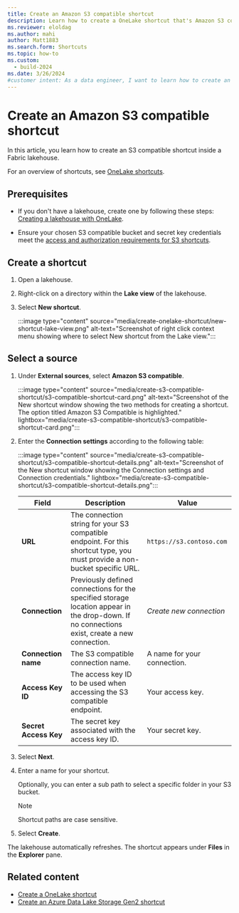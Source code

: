 ```yaml
---
title: Create an Amazon S3 compatible shortcut
description: Learn how to create a OneLake shortcut that's Amazon S3 compatible for easy data access in a Fabric lakehouse.
ms.reviewer: eloldag
ms.author: mahi
author: Matt1883
ms.search.form: Shortcuts
ms.topic: how-to
ms.custom:
  - build-2024
ms.date: 3/26/2024
#customer intent: As a data engineer, I want to learn how to create an Amazon S3 compatible shortcut so that I can easily access data in my S3 bucket.
---
```


# Create an Amazon S3 compatible shortcut

In this article, you learn how to create an S3 compatible shortcut inside a Fabric lakehouse.

For an overview of shortcuts, see [OneLake shortcuts](onelake-shortcuts.md).

## Prerequisites

- If you don't have a lakehouse, create one by following these steps: [Creating a lakehouse with OneLake](create-lakehouse-onelake.md).

- Ensure your chosen S3 compatible bucket and secret key credentials meet the [access and authorization requirements for S3 shortcuts](onelake-shortcuts.md#s3-shortcuts).

## Create a shortcut

1. Open a lakehouse.

1. Right-click on a directory within the **Lake view** of the lakehouse.

1. Select **New shortcut**.

   :::image type="content" source="media/create-onelake-shortcut/new-shortcut-lake-view.png" alt-text="Screenshot of right click context menu showing where to select New shortcut from the Lake view.":::

## Select a source

1. Under **External sources**, select **Amazon S3 compatible**.

    :::image type="content" source="media/create-s3-compatible-shortcut/s3-compatible-shortcut-card.png" alt-text="Screenshot of the New shortcut window showing the two methods for creating a shortcut. The option titled Amazon S3 Compatible is highlighted." lightbox="media/create-s3-compatible-shortcut/s3-compatible-shortcut-card.png":::

1. Enter the **Connection settings** according to the following table:

    :::image type="content" source="media/create-s3-compatible-shortcut/s3-compatible-shortcut-details.png" alt-text="Screenshot of the New shortcut window showing the Connection settings and Connection credentials." lightbox="media/create-s3-compatible-shortcut/s3-compatible-shortcut-details.png":::

      |Field | Description| Value|
      |-----|-----| -----|
      | **URL**| The connection string for your S3 compatible endpoint. For this shortcut type, you must provide a non-bucket specific URL. | `https://s3.contoso.com` |
      |**Connection** | Previously defined connections for the specified storage location appear in the drop-down. If no connections exist, create a new connection.| *Create new connection* |
      |**Connection name** | The S3 compatible connection name.| A name for your connection.|
      |**Access Key ID**| The access key ID to be used when accessing the S3 compatible endpoint. | Your access key.|
      |**Secret Access Key**| The secret key associated with the access key ID. | Your secret key.|

1. Select **Next**.

1. Enter a name for your shortcut.

    Optionally, you can enter a sub path to select a specific folder in your S3 bucket.
    > [!NOTE]
    > Shortcut paths are case sensitive.

1. Select **Create**.

The lakehouse automatically refreshes. The shortcut appears under **Files** in the **Explorer** pane.

## Related content

- [Create a OneLake shortcut](create-onelake-shortcut.md)
- [Create an Azure Data Lake Storage Gen2 shortcut](create-adls-shortcut.md)
